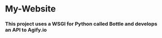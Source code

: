 # My-Website

### This project uses a WSGI for Python called Bottle and develops an API to Agify.io
